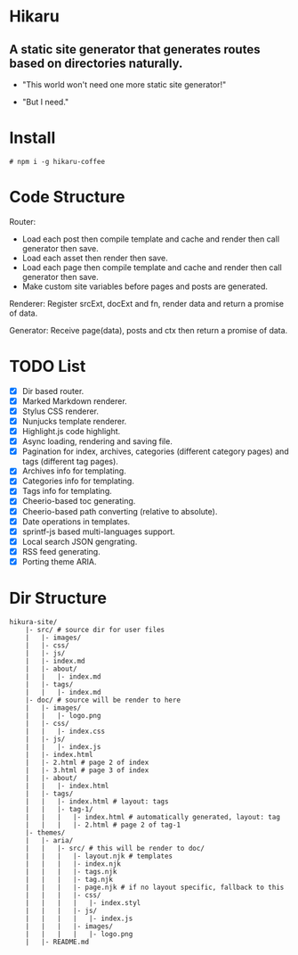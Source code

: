 Hikaru
======

A static site generator that generates routes based on directories naturally.
-----------------------------------------------------------------------------

- "This world won't need one more static site generator!"

- "But I need."

# Install

```
# npm i -g hikaru-coffee
```

# Code Structure

Router:

- Load each post then compile template and cache and render then call generator then save.
- Load each asset then render then save.
- Load each page then compile template and cache and render then call generator then save.
- Make custom site variables before pages and posts are generated.

Renderer: Register srcExt, docExt and fn, render data and return a promise of data.

Generator: Receive page(data), posts and ctx then return a promise of data.

# TODO List

- [X] Dir based router.
- [X] Marked Markdown renderer.
- [X] Stylus CSS renderer.
- [X] Nunjucks template renderer.
- [X] Highlight.js code highlight.
- [X] Async loading, rendering and saving file.
- [X] Pagination for index, archives, categories (different category pages) and tags (different tag pages).
- [X] Archives info for templating.
- [X] Categories info for templating.
- [X] Tags info for templating.
- [X] Cheerio-based toc generating.
- [X] Cheerio-based path converting (relative to absolute).
- [X] Date operations in templates.
- [X] sprintf-js based multi-languages support.
- [X] Local search JSON gengrating.
- [X] RSS feed generating.
- [X] Porting theme ARIA.

# Dir Structure

```plain
hikura-site/
    |- src/ # source dir for user files
    |   |- images/
    |   |- css/
    |   |- js/
    |   |- index.md
    |   |- about/
    |   |   |- index.md
    |   |- tags/
    |   |   |- index.md
    |- doc/ # source will be render to here
    |   |- images/
    |   |   |- logo.png
    |   |- css/
    |   |   |- index.css
    |   |- js/
    |   |   |- index.js
    |   |- index.html
    |   |- 2.html # page 2 of index
    |   |- 3.html # page 3 of index
    |   |- about/
    |   |   |- index.html
    |   |- tags/
    |   |   |- index.html # layout: tags
    |   |   |- tag-1/
    |   |   |   |- index.html # automatically generated, layout: tag
    |   |   |   |- 2.html # page 2 of tag-1
    |- themes/
    |   |- aria/
    |   |   |- src/ # this will be render to doc/
    |   |   |   |- layout.njk # templates
    |   |   |   |- index.njk
    |   |   |   |- tags.njk
    |   |   |   |- tag.njk
    |   |   |   |- page.njk # if no layout specific, fallback to this
    |   |   |   |- css/
    |   |   |   |   |- index.styl
    |   |   |   |- js/
    |   |   |   |   |- index.js
    |   |   |   |- images/
    |   |   |   |   |- logo.png
    |   |- README.md
```
